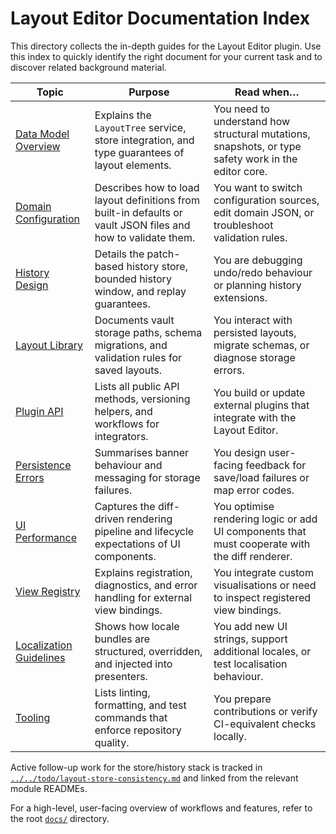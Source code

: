 # Layout Editor Documentation Index

This directory collects the in-depth guides for the Layout Editor plugin. Use this
index to quickly identify the right document for your current task and to discover
related background material.

| Topic | Purpose | Read when… |
| --- | --- | --- |
| [Data Model Overview](./data-model-overview.md) | Explains the `LayoutTree` service, store integration, and type guarantees of layout elements. | You need to understand how structural mutations, snapshots, or type safety work in the editor core. |
| [Domain Configuration](./domain-configuration.md) | Describes how to load layout definitions from built-in defaults or vault JSON files and how to validate them. | You want to switch configuration sources, edit domain JSON, or troubleshoot validation rules. |
| [History Design](./history-design.md) | Details the patch-based history store, bounded history window, and replay guarantees. | You are debugging undo/redo behaviour or planning history extensions. |
| [Layout Library](./layout-library.md) | Documents vault storage paths, schema migrations, and validation rules for saved layouts. | You interact with persisted layouts, migrate schemas, or diagnose storage errors. |
| [Plugin API](./plugin-api.md) | Lists all public API methods, versioning helpers, and workflows for integrators. | You build or update external plugins that integrate with the Layout Editor. |
| [Persistence Errors](./persistence-errors.md) | Summarises banner behaviour and messaging for storage failures. | You design user-facing feedback for save/load failures or map error codes. |
| [UI Performance](./ui-performance.md) | Captures the diff-driven rendering pipeline and lifecycle expectations of UI components. | You optimise rendering logic or add UI components that must cooperate with the diff renderer. |
| [View Registry](./view-registry.md) | Explains registration, diagnostics, and error handling for external view bindings. | You integrate custom visualisations or need to inspect registered view bindings. |
| [Localization Guidelines](./i18n.md) | Shows how locale bundles are structured, overridden, and injected into presenters. | You add new UI strings, support additional locales, or test localisation behaviour. |
| [Tooling](./tooling.md) | Lists linting, formatting, and test commands that enforce repository quality. | You prepare contributions or verify CI-equivalent checks locally. |

Active follow-up work for the store/history stack is tracked in [`../../todo/layout-store-consistency.md`](../../todo/layout-store-consistency.md) and linked from the relevant module READMEs.

For a high-level, user-facing overview of workflows and features, refer to the root
[`docs/`](../../docs/) directory.
